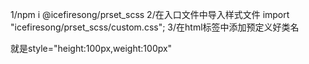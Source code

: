 1/npm i @icefiresong/prset_scss
2/在入口文件中导入样式文件 import "icefiresong/prset_scss/custom.css";
3/在html标签中添加预定义好类名 <div class="h100 w100">就是style="height:100px,weight:100px"
